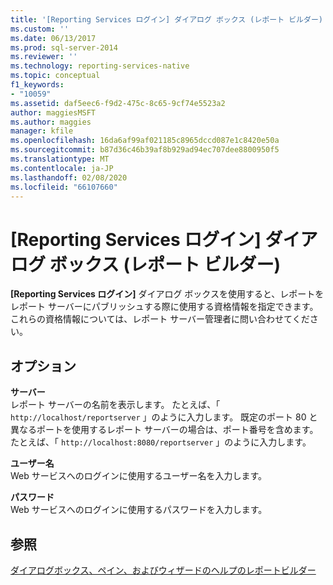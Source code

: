 ```yaml
---
title: '[Reporting Services ログイン] ダイアログ ボックス (レポート ビルダー) | Microsoft Docs'
ms.custom: ''
ms.date: 06/13/2017
ms.prod: sql-server-2014
ms.reviewer: ''
ms.technology: reporting-services-native
ms.topic: conceptual
f1_keywords:
- "10059"
ms.assetid: daf5eec6-f9d2-475c-8c65-9cf74e5523a2
author: maggiesMSFT
ms.author: maggies
manager: kfile
ms.openlocfilehash: 16da6af99af021185c8965dccd087e1c8420e50a
ms.sourcegitcommit: b87d36c46b39af8b929ad94ec707dee8800950f5
ms.translationtype: MT
ms.contentlocale: ja-JP
ms.lasthandoff: 02/08/2020
ms.locfileid: "66107660"
---
```

# <a name="reporting-services-login-dialog-box-report-builder"></a>[Reporting Services ログイン] ダイアログ ボックス (レポート ビルダー)
  
  **[Reporting Services ログイン]** ダイアログ ボックスを使用すると、レポートをレポート サーバーにパブリッシュする際に使用する資格情報を指定できます。 これらの資格情報については、レポート サーバー管理者に問い合わせてください。  
  
## <a name="options"></a>オプション  
 **サーバー**  
 レポート サーバーの名前を表示します。 たとえば、「 `http://localhost/reportserver` 」のように入力します。 既定のポート 80 と異なるポートを使用するレポート サーバーの場合は、ポート番号を含めます。 たとえば、「 `http://localhost:8080/reportserver` 」のように入力します。  
  
 **ユーザー名**  
 Web サービスへのログインに使用するユーザー名を入力します。  
  
 **パスワード**  
 Web サービスへのログインに使用するパスワードを入力します。  
  
## <a name="see-also"></a>参照  
 [ダイアログボックス、ペイン、およびウィザードのヘルプのレポートビルダー](../report-builder-help-for-dialog-boxes-panes-and-wizards.md)  
  
  
